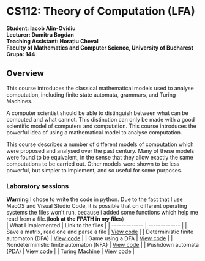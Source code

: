 # CS112: Theory of Computation (LFA)
**Student: Iacob Alin-Ovidiu**  
**Lecturer: Dumitru Bogdan**  
**Teaching Assistant: Horațiu Cheval**  
**Faculty of Mathematics and Computer Science, University of Bucharest**  
**Grupa: 144**  
## Overview 
This course introduces the classical mathematical models used to analyse computation, including finite state automata, grammars, and Turing Machines.

A computer scientist should be able to distinguish between what can be computed and what cannot. This distinction can only be made with a good scientific model of computers and computation. This course introduces the powerful idea of using a mathematical model to analyse computation.

This course describes a number of different models of computation which were proposed and analysed over the past century. Many of these models were found to be equivalent, in the sense that they allow exactly the same computations to be carried out. Other models were shown to be less powerful, but simpler to implement, and so useful for some purposes.  
### Laboratory sessions  
**Warning** I chose to write the code in python. Due to the fact that I use MacOS and Visual Studio Code, it is possible that on different operating systems the files won't run, because i added some functions which help me read from a file.(**look at the FPATH in my files**)  
| What I implemented  | Link to the files |
| ------------- | ------------- |
| Save a matrix, read one and parse a file  | [View code](./Lab.1/) |
| Deterministic finite automaton (DFA) | [View code](./DFA/) |
| Game using a DFA | [View code](./GameDFA/) |
| Nondeterministic finite automaton (NFA)  | [View code](./NFA/)  |
| Pushdown automata (PDA) | [View code](./PDA/)  |
| Turing Machine | [View code](./TuringMachine/) |

